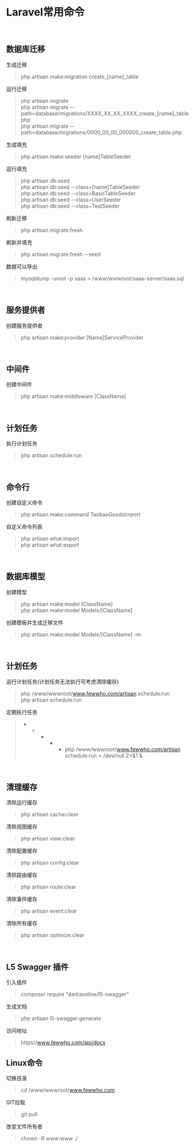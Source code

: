 # Laravel常用命令 #

<br>  

## 数据库迁移 ##

生成迁移
> php artisan make:migration create_[name]_table

运行迁移
> php artisan migrate  
> php artisan migrate --path=database/migrations/XXXX_XX_XX_XXXX_create_[name]_table.php  
> php artisan migrate --path=database/migrations/0000_00_00_000000_create_table.php

生成填充
> php artisan make:seeder [name]TableSeeder

运行填充
> php artisan db:seed  
> php artisan db:seed --class=[name]TableSeeder  
> php artisan db:seed --class=BasicTableSeeder  
> php artisan db:seed --class=UserSeeder  
> php artisan db:seed --class=TestSeeder

刷新迁移
> php artisan migrate:fresh

刷新并填充
> php artisan migrate:fresh --seed

数据可以导出
> mysqldump -uroot -p saas > /www/wwwroot/saas-server/saas.sql

<br>

## 服务提供者 ##

创建服务提供者
> php artisan make:provider [Name]ServiceProvider

<br>

## 中间件 ##

创建中间件
> php artisan make:middleware [ClassName]

<br>

## 计划任务 ##

执行计划任务
> php artisan schedule:run

<br>

## 命令行 ##

创建自定义命令
> php artisan make:command TaobaoGoodsImport

自定义命令列表
> php artisan what:import  
> php artisan what:export

<br>

## 数据库模型 ##

创建模型
> php artisan make:model [ClassName]  
> php artisan make:model Models/[ClassName]

创建模板并生成迁移文件
> php artisan make:model Models/[ClassName] -m

<br>

## 计划任务 ##

运行计划任务(计划任务无法执行可考虑清除缓存)  
> php /www/wwwroot/www.fewwho.com/artisan schedule:run  
> php artisan schedule:run

定期执行任务
> * * * * * php /www/wwwroot/www.fewwho.com/artisan schedule:run > /dev/null 2>&1 &

<br>

## 清理缓存 ##

清除运行缓存  
> php artisan cache:clear

清除视图缓存
> php artisan view:clear

清除配置缓存
> php artisan config:clear

清除路由缓存
> php artisan route:clear

清除事件缓存
> php artisan event:clear

清除所有缓存
> php artisan optimize:clear

<br>

## L5 Swagger 插件 ##

引入插件
> composer require "darkaonline/l5-swagger"

生成文档
> php artisan l5-swagger:generate

访问地址
> https//www.fewwho.com/api/docs

## Linux命令 ##

切换目录
> cd /www/wwwroot/www.fewwho.com

GIT拉取
> git pull

改变文件所有者
> chown -R www:www ./

